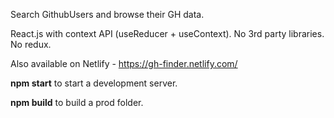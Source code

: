 Search GithubUsers and browse their GH data.

React.js with context API (useReducer + useContext). No 3rd party libraries. No redux.

Also available on Netlify - https://gh-finder.netlify.com/

**npm start** to start a development server.

**npm build** to build a prod folder.
